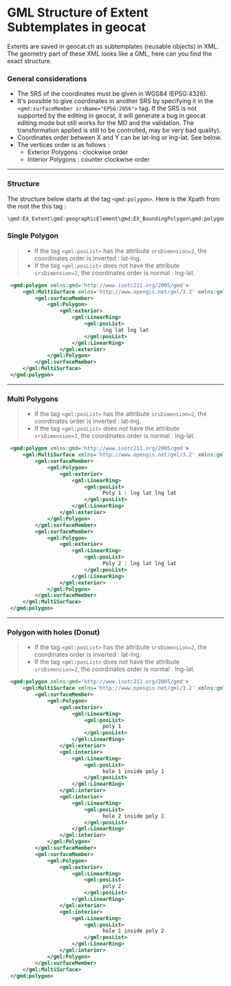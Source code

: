 # GML Structure of Extent Subtemplates in geocat
Extents are saved in geocat.ch as subtemplates (reusable objects) in XML. 
The geometry part of these XML looks like a GML, here can you find the exact structure.
### General considerations
* The SRS of the coordinates must be given in WGS84 (EPSG:4326).
* It's possible to give coordinates in another SRS by specifying it in the `<gmd:surfaceMember srsName="EPSG:2056">` tag. If the SRS is not supported by the editing in geocat, it will generate a bug in geocat editing mode but still works for the MD and the validation. 
  The transformation applied is still to be controlled, may be very bad quality).
* Coordinates order between X and Y can be lat-lng or lng-lat. See below.
* The vertices order is as follows :
    * Exterior Polygons : clockwise order
    * Interior Polygons : counter clockwise order
---
### Structure
The structure below starts at the tag `<gmd:polygon>`. Here is the Xpath from the root the this tag :
```
\gmd:EX_Extent\gmd:geographicElement\gmd:EX_BoundingPolygon\gmd:polygon
```
### Single Polygon
> * If the tag `<gml:posList>` has the attribute `srsDimension=2`, the coordinates order is inverted : lat-lng.
> * If the tag `<gml:posList>` does not have the attribute `srsDimension=2`, the coordinates order is normal : lng-lat.
```xml
 <gmd:polygon xmlns:gmd='http://www.isotc211.org/2005/gmd'>
     <gml:MultiSurface xmlns='http://www.opengis.net/gml/3.2' xmlns:gml='http://www.opengis.net/gml/3.2' srsDimension='2'>
         <gml:surfaceMember>
             <gml:Polygon>
                 <gml:exterior>
                     <gml:LinearRing>
                         <gml:posList>
                               lng lat lng lat
                         </gml:posList>
                     </gml:LinearRing>
                 </gml:exterior>
             </gml:Polygon>
         </gml:surfaceMember>
     </gml:MultiSurface>
 </gmd:polygon>
```
---
### Multi Polygons
> * If the tag `<gml:posList>` has the attribute `srsDimension=2`, the coordinates order is inverted : lat-lng.
> * If the tag `<gml:posList>` does not have the attribute `srsDimension=2`, the coordinates order is normal : lng-lat.
```xml
 <gmd:polygon xmlns:gmd='http://www.isotc211.org/2005/gmd'>
     <gml:MultiSurface xmlns='http://www.opengis.net/gml/3.2' xmlns:gml='http://www.opengis.net/gml/3.2' srsDimension='2'>
         <gml:surfaceMember>
             <gml:Polygon>
                 <gml:exterior>
                     <gml:LinearRing>
                         <gml:posList>
                               Poly 1 : lng lat lng lat
                         </gml:posList>
                     </gml:LinearRing>
                 </gml:exterior>
             </gml:Polygon>
         </gml:surfaceMember>
         <gml:surfaceMember>
             <gml:Polygon>
                 <gml:exterior>
                     <gml:LinearRing>
                         <gml:posList>
                               Poly 2 : lng lat lng lat
                         </gml:posList>
                     </gml:LinearRing>
                 </gml:exterior>
             </gml:Polygon>
         </gml:surfaceMember>
     </gml:MultiSurface>
 </gmd:polygon>
```
---
### Polygon with holes (Donut)
> * If the tag `<gml:posList>` has the attribute `srsDimension=2`, the coordinates order is inverted : lat-lng.
> * If the tag `<gml:posList>` does not have the attribute `srsDimension=2`, the coordinates order is normal : lng-lat.
```xml
 <gmd:polygon xmlns:gmd='http://www.isotc211.org/2005/gmd'>
     <gml:MultiSurface xmlns='http://www.opengis.net/gml/3.2' xmlns:gml='http://www.opengis.net/gml/3.2' srsDimension='2'>
         <gml:surfaceMember>
             <gml:Polygon>
                 <gml:exterior>
                     <gml:LinearRing>
                         <gml:posList>
                               poly 1
                         </gml:posList>
                     </gml:LinearRing>
                 </gml:exterior>
                 <gml:interior>
                     <gml:LinearRing>
                         <gml:posList>
                               hole 1 inside poly 1
                         </gml:posList>
                     </gml:LinearRing>
                 </gml:interior>
                 <gml:interior>
                     <gml:LinearRing>
                         <gml:posList>
                               hole 2 inside poly 1
                         </gml:posList>
                     </gml:LinearRing>
                 </gml:interior>
             </gml:Polygon>
         </gml:surfaceMember>
         <gml:surfaceMember>
             <gml:Polygon>
                 <gml:exterior>
                     <gml:LinearRing>
                         <gml:posList>
                               poly 2
                         </gml:posList>
                     </gml:LinearRing>
                 </gml:exterior>
                 <gml:interior>
                     <gml:LinearRing>
                         <gml:posList>
                               hole 1 inside poly 2
                         </gml:posList>
                     </gml:LinearRing>
                 </gml:interior>
             </gml:Polygon>
         </gml:surfaceMember>
     </gml:MultiSurface>
 </gmd:polygon>
```
